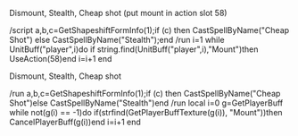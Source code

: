 Dismount, Stealth, Cheap shot (put mount in action slot 58)

/script a,b,c=GetShapeshiftFormInfo(1);if (c) then CastSpellByName("Cheap Shot") else CastSpellByName("Stealth");end
/run i=1 while UnitBuff("player",i)do if string.find(UnitBuff("player",i),"Mount")then UseAction(58)end i=i+1 end

 

Dismount, Stealth, Cheap shot

/run a,b,c=GetShapeshiftFormInfo(1);if (c) then CastSpellByName("Cheap Shot")else CastSpellByName("Stealth")end
/run local i=0 g=GetPlayerBuff while not(g(i) == -1)do if(strfind(GetPlayerBuffTexture(g(i)), "Mount"))then CancelPlayerBuff(g(i))end i=i+1 end